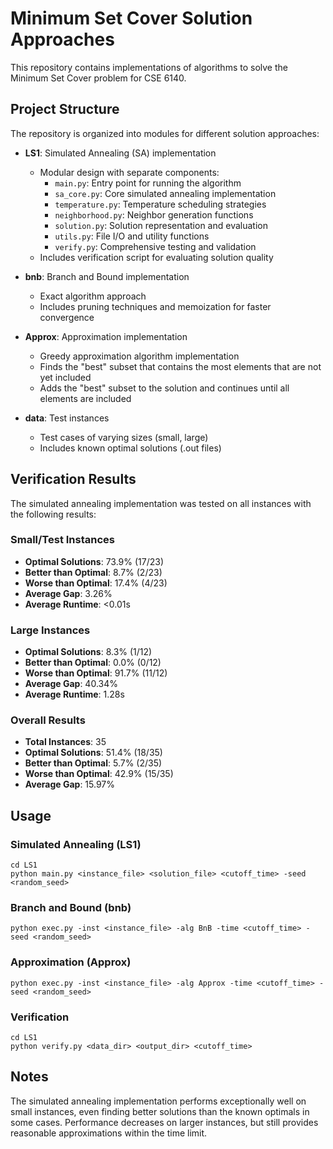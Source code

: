 # Minimum Set Cover Solution Approaches

This repository contains implementations of algorithms to solve the Minimum Set Cover problem for CSE 6140.

## Project Structure

The repository is organized into modules for different solution approaches:

- **LS1**: Simulated Annealing (SA) implementation
  - Modular design with separate components:
    - `main.py`: Entry point for running the algorithm
    - `sa_core.py`: Core simulated annealing implementation
    - `temperature.py`: Temperature scheduling strategies
    - `neighborhood.py`: Neighbor generation functions
    - `solution.py`: Solution representation and evaluation
    - `utils.py`: File I/O and utility functions
    - `verify.py`: Comprehensive testing and validation
  - Includes verification script for evaluating solution quality

- **bnb**: Branch and Bound implementation
  - Exact algorithm approach
  - Includes pruning techniques and memoization for faster convergence
 
- **Approx**: Approximation implementation
  - Greedy approximation algorithm implementation
  - Finds the "best" subset that contains the most elements that are not yet included
  - Adds the "best" subset to the solution and continues until all elements are included 

- **data**: Test instances
  - Test cases of varying sizes (small, large)
  - Includes known optimal solutions (.out files)

## Verification Results

The simulated annealing implementation was tested on all instances with the following results:

### Small/Test Instances
- **Optimal Solutions**: 73.9% (17/23)
- **Better than Optimal**: 8.7% (2/23) 
- **Worse than Optimal**: 17.4% (4/23)
- **Average Gap**: 3.26%
- **Average Runtime**: <0.01s

### Large Instances
- **Optimal Solutions**: 8.3% (1/12)
- **Better than Optimal**: 0.0% (0/12)
- **Worse than Optimal**: 91.7% (11/12)
- **Average Gap**: 40.34%
- **Average Runtime**: 1.28s

### Overall Results
- **Total Instances**: 35
- **Optimal Solutions**: 51.4% (18/35)
- **Better than Optimal**: 5.7% (2/35)
- **Worse than Optimal**: 42.9% (15/35)
- **Average Gap**: 15.97%

## Usage

### Simulated Annealing (LS1)
```
cd LS1
python main.py <instance_file> <solution_file> <cutoff_time> -seed <random_seed>
```

### Branch and Bound (bnb)
```
python exec.py -inst <instance_file> -alg BnB -time <cutoff_time> -seed <random_seed>
```

### Approximation (Approx)
```
python exec.py -inst <instance_file> -alg Approx -time <cutoff_time> -seed <random_seed>
```

### Verification
```
cd LS1
python verify.py <data_dir> <output_dir> <cutoff_time>
```

## Notes

The simulated annealing implementation performs exceptionally well on small instances, even finding better solutions than the known optimals in some cases. Performance decreases on larger instances, but still provides reasonable approximations within the time limit.
